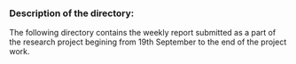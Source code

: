 ### Description of the directory:
The following directory contains the weekly report submitted as a part of the research project begining from 19th September to the end of the project work.
